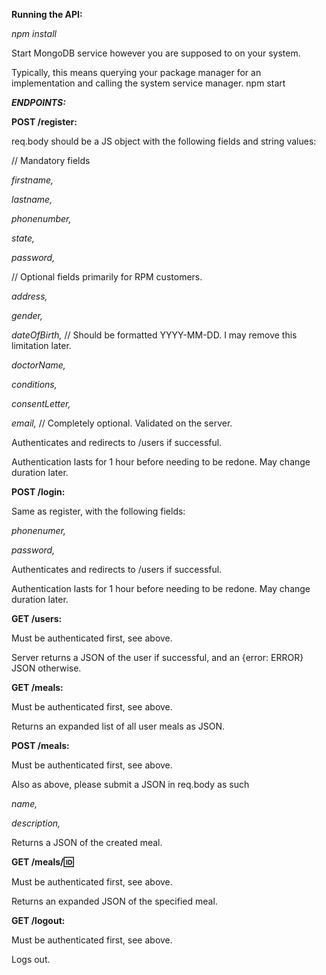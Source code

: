 **Running the API:**

*npm install*

Start MongoDB service however you are supposed to on your system.

Typically, this means querying your package manager for an implementation and calling the system service manager.
npm start



***ENDPOINTS:***



**POST /register:**

req.body should be a JS object with the following fields and string values:

  // Mandatory fields
  
  *firstname,*
  
  *lastname,*
  
  *phonenumber,*
  
  *state,*
  
  *password,*

  // Optional fields primarily for RPM customers.
  
  *address,*
  
  *gender,*
  
  *dateOfBirth,* // Should be formatted YYYY-MM-DD. I may remove this limitation later.
  
  *doctorName,*
  
  *conditions,*
  
  *consentLetter,*

  *email,* // Completely optional. Validated on the server.

Authenticates and redirects to /users if successful.

Authentication lasts for 1 hour before needing to be redone. May change duration later.



**POST /login:**

Same as register, with the following fields:

  *phonenumer,*
  
  *password,*

Authenticates and redirects to /users if successful.

Authentication lasts for 1 hour before needing to be redone. May change duration later.



**GET /users:**

Must be authenticated first, see above.

Server returns a JSON of the user if successful, and an {error: ERROR} JSON otherwise.



**GET /meals:**

Must be authenticated first, see above.

Returns an expanded list of all user meals as JSON.



**POST /meals:**

Must be authenticated first, see above.

Also as above, please submit a JSON in req.body as such

  *name,*
  
  *description,*

Returns a JSON of the created meal.



**GET /meals/:id:**

Must be authenticated first, see above.

Returns an expanded JSON of the specified meal.



**GET /logout:**

Must be authenticated first, see above.

Logs out.
